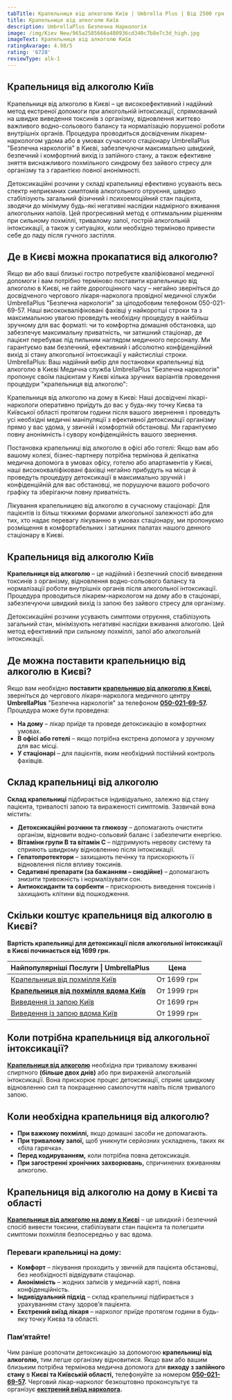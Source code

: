 ```yaml
---
tabTitle: Крапельниця від алкоголю Київ | Umbrella Plus | Від 2500 грн
title: Крапельниця від алкоголю Київ
description: UmbrellaPlus Безпечна Наркологія
image: /img/Kiev New/965a2585666a480936cd340c7b8e7c3d_high.jpg
imageText: Крапельниця від алкоголю Київ
ratingAvarage: 4.98/5
rating: '6728'
reviewType: alk-1
---
```


## Крапельниця від алкоголю Київ

Крапельниця від алкоголю в Києві – це високоефективний і надійний метод екстреної допомоги при алкогольній інтоксикації, спрямований на швидке виведення токсинів з організму, відновлення життєво важливого водно-сольового балансу та нормалізацію порушеної роботи внутрішніх органів. Процедура проводиться досвідченим лікарем-наркологом удома або в умовах сучасного стаціонару UmbrellaPlus "Безпечна наркологія" в Києві, забезпечуючи максимально швидкий, безпечний і комфортний вихід із запійного стану, а також ефективне зняття виснажливого похмільного синдрому без зайвого стресу для організму та з гарантією повної анонімності.

Детоксикаційні розчини у складі крапельниці ефективно усувають весь спектр неприємних симптомів алкогольного отруєння, швидко стабілізують загальний фізичний і психоемоційний стан пацієнта, зводячи до мінімуму будь-які негативні наслідки надмірного вживання алкогольних напоїв. Цей прогресивний метод є оптимальним рішенням при сильному похміллі, тривалому запої, гострій алкогольній інтоксикації, а також у ситуаціях, коли необхідно терміново привести себе до ладу після гучного застілля.

## Де в Києві можна прокапатися від алкоголю?

Якщо ви або ваші близькі гостро потребуєте кваліфікованої медичної допомоги і вам потрібно терміново поставити крапельницю від алкоголю в Києві, не гайте дорогоцінного часу – негайно зверніться до досвідченого чергового лікаря-нарколога провідної медичної служби UmbrellaPlus "Безпечна наркологія" за цілодобовим телефоном 050-021-69-57. Наші висококваліфіковані фахівці у найкоротші строки та з максимальною увагою проведуть необхідну процедуру в найбільш зручному для вас форматі: чи то комфортна домашня обстановка, що забезпечує максимальну приватність, чи затишний стаціонар, де пацієнт перебуває під пильним наглядом медичного персоналу. Ми гарантуємо вам безпечний, ефективний і абсолютно конфіденційний вихід зі стану алкогольної інтоксикації у найстисліші строки.
 UmbrellaPlus: Ваш надійний вибір для постановки крапельниці від алкоголю в Києві
 Медична служба UmbrellaPlus "Безпечна наркологія" пропонує своїм пацієнтам у Києві кілька зручних варіантів проведення процедури "крапельниця від алкоголю":

Крапельниця від алкоголю на дому в Києві: Наші досвідчені лікарі-наркологи оперативно приїдуть до вас у будь-яку точку Києва та Київської області протягом години після вашого звернення і проведуть усі необхідні медичні маніпуляції з ефективної детоксикації організму прямо у вас удома, у звичній і комфортній обстановці. Ми гарантуємо повну анонімність і сувору конфіденційність вашого звернення.

Постановка крапельниці від алкоголю в офісі або готелі: Якщо вам або вашому колезі, бізнес-партнеру потрібна термінова й делікатна медична допомога в умовах офісу, готелю або апартаментів у Києві, наші висококваліфіковані фахівці негайно прибудуть на місце й проведуть процедуру детоксикації в максимально зручній і конфіденційній для вас обстановці, не порушуючи вашого робочого графіку та зберігаючи повну приватність.

Лікування крапельницею від алкоголю в сучасному стаціонарі: Для пацієнтів із більш тяжкими формами алкогольної залежності або для тих, хто надає перевагу лікуванню в умовах стаціонару, ми пропонуємо розміщення в комфортабельних і затишних палатах нашого денного стаціонару в Києві.

## Крапельниця від алкоголю Київ

**Крапельниця від алкоголю** – це надійний і безпечний спосіб виведення токсинів з організму, відновлення водно-сольового балансу та нормалізації роботи внутрішніх органів після алкогольної інтоксикації. Процедура проводиться лікарем-наркологом на дому або в стаціонарі, забезпечуючи швидкий вихід із запою без зайвого стресу для організму.

Детоксикаційні розчини усувають симптоми отруєння, стабілізують загальний стан, мінімізують негативні наслідки вживання алкоголю. Цей метод ефективний при сильному похміллі, запої або алкогольній інтоксикації.

## Де можна поставити крапельницю від алкоголю в Києві?

Якщо вам необхідно **поставити [крапельницю від алкоголю в Києві](https://umbrella-plus.com.ua/uk/kiev/kapelnica_ot_alkogola_kiev/),** зверніться до чергового лікаря-нарколога медичного центру **UmbrellaPlus** "Безпечна наркологія" за телефоном **[050-021-69-57](tel:0500216957).** Процедура може бути проведена:

* **На дому** – лікар приїде та проведе детоксикацію в комфортних умовах.
* **В офісі або готелі** – якщо потрібна екстрена допомога у зручному для вас місці.
* **У стаціонарі** – для пацієнтів, яким необхідний постійний контроль фахівців.

## Склад крапельниці від алкоголю

**Склад крапельниці** підбирається індивідуально, залежно від стану пацієнта, тривалості запою та вираженості симптомів. Зазвичай вона містить:

* **Детоксикаційні розчини та глюкозу** – допомагають очистити організм, відновити водно-сольовий баланс і забезпечити енергією.
* **Вітаміни групи B та вітамін C** – підтримують нервову систему та сприяють швидкому відновленню після інтоксикації.
* **Гепатопротектори** – захищають печінку та прискорюють її відновлення після впливу токсинів.
* **Седативні препарати (за бажанням – снодійне)** – допомагають знизити тривожність і нормалізувати сон.
* **Антиоксиданти та сорбенти** – прискорюють виведення токсинів і захищають клітини від пошкодження.

## Скільки коштує крапельниця від алкоголю в Києві?

**Вартість крапельниці для детоксикації після алкогольної інтоксикації в Києві починається від 1699 грн.**

| Найпопулярніші Послуги \| UmbrellaPlus                                                   | Цена        |
| ---------------------------------------------------------------------------------------- | ----------- |
| [Крапельниця від похмілля Київ](Kapelnica_ot_alkogola_kiev)                              | От 1699 грн |
| **[Крапельниця від похмілля вдома Київ](Kapelnica_ot_alkogola_na_dom_kiev)**             | От 1999 грн |
| [Виведення із запою Київ](https://umbrella-plus.com.ua/uk/kiev/vivod-iz-zapoia-kiev-ua/) | От 1699 грн |
| [Виведення із запою вдома Київ](Vivod-iz-zapoia-na-domy-kiev-ua)                         | От 1999 грн |

## Коли потрібна крапельниця від алкогольної інтоксикації?

**[Крапельниця від алкоголю](https://umbrella-plus.com.ua/uk/kiev/kapelnica_ot_alkogola_kiev/)** необхідна при тривалому вживанні спиртного **(більше двох днів)** або при вираженій алкогольній інтоксикації. Вона прискорює процес детоксикації, сприяє швидкому відновленню сил та покращенню самопочуття навіть після тривалого запою.

## Коли необхідна крапельниця від алкоголю?

* **При важкому похміллі,** якщо домашні засоби не допомагають.
* **При тривалому запої,** щоб уникнути серйозних ускладнень, таких як «біла гарячка».
* **Перед кодируванням,** коли потрібна повна детоксикація.
* **При загостренні хронічних захворювань,** спричинених вживанням алкоголю.

## Крапельниця від алкоголю на дому в Києві та області

**[Крапельниця від алкоголю на дому в Києві](https://umbrella-plus.com.ua/uk/kiev/kapelnica_ot_alkogola_na_dom_kiev/)** – це швидкий і безпечний спосіб вивести токсини, стабілізувати стан пацієнта та полегшити симптоми похмілля безпосередньо у вас вдома.

### Переваги крапельниці на дому:

* **Комфорт** – лікування проходить у звичній для пацієнта обстановці, без необхідності відвідувати стаціонар.
* **Анонімність** – жодних записів у медичній карті, повна конфіденційність.
* **Індивідуальний підхід** – склад крапельниці підбирається з урахуванням стану здоров’я пацієнта.
* **Екстрений виїзд лікаря** – нарколог приїде протягом години в будь-яку точку Києва та області.

### Пам’ятайте!

Чим раніше розпочати детоксикацію за допомогою **крапельниці від алкоголю,** тим легше організму відновитися. Якщо вам або вашим близьким потрібна термінова медична допомога для **виходу з запійного стану** в **Києві та Київській області,** телефонуйте за номером **[050-021-69-57](tel:0500216957).** Черговий лікар-нарколог безкоштовно проконсультує та організує **[екстрений виїзд нарколога](https://umbrella-plus.com.ua/uk/kiev/vivod-iz-zapoia-na-domy-kiev-ua/).**
